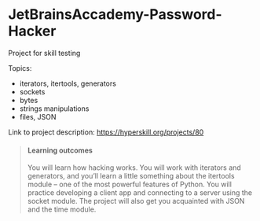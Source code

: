 # JetBrainsAccademy-Password-Hacker
 Project for skill testing 
 
 Topics:
 - iterators, itertools, generators
 - sockets 
 - bytes
 - strings manipulations
 - files, JSON

Link to project description:  https://hyperskill.org/projects/80

> #### Learning outcomes
> You will learn how hacking works. You will work with iterators and generators, and you’ll learn a little something about the itertools module – one of the most powerful features of Python. You will practice developing a client app and connecting to a server using the socket module. The project will also get you acquainted with JSON and the time module.


